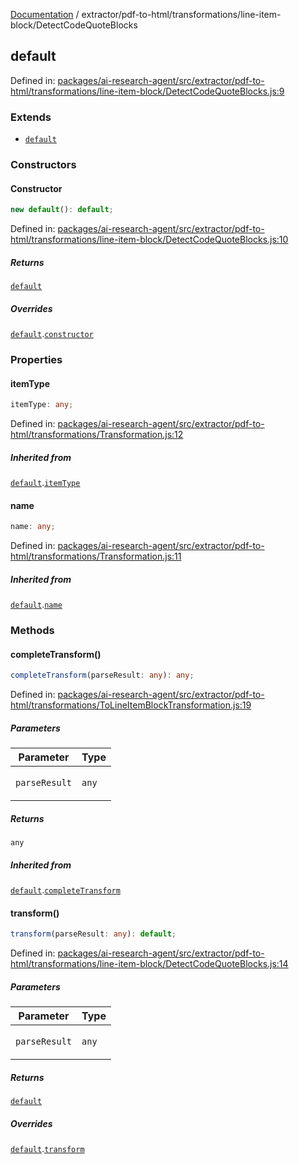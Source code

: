 [Documentation](../../../../modules.md) / extractor/pdf-to-html/transformations/line-item-block/DetectCodeQuoteBlocks

## default

Defined in: [packages/ai-research-agent/src/extractor/pdf-to-html/transformations/line-item-block/DetectCodeQuoteBlocks.js:9](https://github.com/vtempest/ai-research-agent/tree/master/packages/ai-research-agent/src/extractor/pdf-to-html/transformations/line-item-block/DetectCodeQuoteBlocks.js#L9)

### Extends

- [`default`](../ToLineItemBlockTransformation.md#default)

### Constructors

#### Constructor

```ts
new default(): default;
```

Defined in: [packages/ai-research-agent/src/extractor/pdf-to-html/transformations/line-item-block/DetectCodeQuoteBlocks.js:10](https://github.com/vtempest/ai-research-agent/tree/master/packages/ai-research-agent/src/extractor/pdf-to-html/transformations/line-item-block/DetectCodeQuoteBlocks.js#L10)

##### Returns

[`default`](#default)

##### Overrides

[`default`](../ToLineItemBlockTransformation.md#default).[`constructor`](../ToLineItemBlockTransformation.md#default#constructor)

### Properties

#### itemType

```ts
itemType: any;
```

Defined in: [packages/ai-research-agent/src/extractor/pdf-to-html/transformations/Transformation.js:12](https://github.com/vtempest/ai-research-agent/tree/master/packages/ai-research-agent/src/extractor/pdf-to-html/transformations/Transformation.js#L12)

##### Inherited from

[`default`](../ToLineItemBlockTransformation.md#default).[`itemType`](../ToLineItemBlockTransformation.md#default#itemtype)

#### name

```ts
name: any;
```

Defined in: [packages/ai-research-agent/src/extractor/pdf-to-html/transformations/Transformation.js:11](https://github.com/vtempest/ai-research-agent/tree/master/packages/ai-research-agent/src/extractor/pdf-to-html/transformations/Transformation.js#L11)

##### Inherited from

[`default`](../ToLineItemBlockTransformation.md#default).[`name`](../ToLineItemBlockTransformation.md#default#name)

### Methods

#### completeTransform()

```ts
completeTransform(parseResult: any): any;
```

Defined in: [packages/ai-research-agent/src/extractor/pdf-to-html/transformations/ToLineItemBlockTransformation.js:19](https://github.com/vtempest/ai-research-agent/tree/master/packages/ai-research-agent/src/extractor/pdf-to-html/transformations/ToLineItemBlockTransformation.js#L19)

##### Parameters

<table>
<thead>
<tr>
<th>Parameter</th>
<th>Type</th>
</tr>
</thead>
<tbody>
<tr>
<td>

`parseResult`

</td>
<td>

`any`

</td>
</tr>
</tbody>
</table>

##### Returns

`any`

##### Inherited from

[`default`](../ToLineItemBlockTransformation.md#default).[`completeTransform`](../ToLineItemBlockTransformation.md#default#completetransform)

#### transform()

```ts
transform(parseResult: any): default;
```

Defined in: [packages/ai-research-agent/src/extractor/pdf-to-html/transformations/line-item-block/DetectCodeQuoteBlocks.js:14](https://github.com/vtempest/ai-research-agent/tree/master/packages/ai-research-agent/src/extractor/pdf-to-html/transformations/line-item-block/DetectCodeQuoteBlocks.js#L14)

##### Parameters

<table>
<thead>
<tr>
<th>Parameter</th>
<th>Type</th>
</tr>
</thead>
<tbody>
<tr>
<td>

`parseResult`

</td>
<td>

`any`

</td>
</tr>
</tbody>
</table>

##### Returns

[`default`](../../models/ParseResult.md#default)

##### Overrides

[`default`](../ToLineItemBlockTransformation.md#default).[`transform`](../ToLineItemBlockTransformation.md#default#transform)
